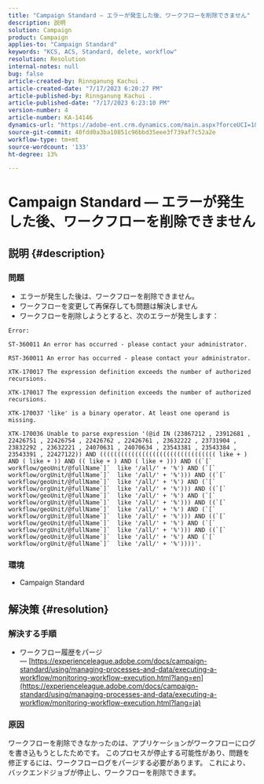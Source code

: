 ```yaml
---
title: "Campaign Standard — エラーが発生した後、ワークフローを削除できません"
description: 説明
solution: Campaign
product: Campaign
applies-to: "Campaign Standard"
keywords: "KCS, ACS, Standard, delete, workflow"
resolution: Resolution
internal-notes: null
bug: false
article-created-by: Rinnganung Kachui .
article-created-date: "7/17/2023 6:20:27 PM"
article-published-by: Rinnganung Kachui .
article-published-date: "7/17/2023 6:23:10 PM"
version-number: 4
article-number: KA-14146
dynamics-url: "https://adobe-ent.crm.dynamics.com/main.aspx?forceUCI=1&pagetype=entityrecord&etn=knowledgearticle&id=1453ed97-ce24-ee11-9cbd-6045bd0065f9"
source-git-commit: 40fdd0a3ba10851c96bbd35eee3f739af7c52a2e
workflow-type: tm+mt
source-wordcount: '133'
ht-degree: 13%

---
```


# Campaign Standard — エラーが発生した後、ワークフローを削除できません

## 説明 {#description}




### 問題



- エラーが発生した後は、ワークフローを削除できません。
- ワークフローを変更して再保存しても問題は解決しません
- ワークフローを削除しようとすると、次のエラーが発生します：



```
Error:

ST-360011 An error has occurred - please contact your administrator.

RST-360011 An error has occurred - please contact your administrator.

XTK-170017 The expression definition exceeds the number of authorized recursions.

XTK-170017 The expression definition exceeds the number of authorized recursions.

XTK-170037 'like' is a binary operator. At least one operand is missing.

XTK-170036 Unable to parse expression '(@id IN (23867212 , 23912681 , 22426751 , 22426754 , 22426762 , 22426761 , 23632222 , 23731904 , 23832292 , 23632221 , 24070631 , 24070634 , 23543381 , 23543384 , 23543391 , 22427122)) AND ((((((((((((((((((((((((((((((((( like + ) AND ( like + )) AND (( like + ) AND ( like + ))) AND ((`[` workflow/geoUnit/@fullName`]`  like '/all/' + '%') AND (`[` workflow/orgUnit/@fullName`]`  like '/all/' + '%'))) AND ((`[` workflow/geoUnit/@fullName`]`  like '/all/' + '%') AND (`[` workflow/orgUnit/@fullName`]`  like '/all/' + '%'))) AND ((`[` workflow/geoUnit/@fullName`]`  like '/all/' + '%') AND (`[` workflow/orgUnit/@fullName`]`  like '/all/' + '%'))) AND ((`[` workflow/geoUnit/@fullName`]`  like '/all/' + '%') AND (`[` workflow/orgUnit/@fullName`]`  like '/all/' + '%'))) AND ((`[` workflow/geoUnit/@fullName`]`  like '/all/' + '%') AND (`[` workflow/orgUnit/@fullName`]`  like '/all/' + '%'))) AND ((`[` workflow/geoUnit/@fullName`]`  like '/all/' + '%') AND (`[` workflow/orgUnit/@fullName`]`  like '/all/' + '%'))))'.
```






### 環境



- Campaign Standard



## 解決策 {#resolution}




### 解決する手順



- ワークフロー履歴をパージ — [https://experienceleague.adobe.com/docs/campaign-standard/using/managing-processes-and-data/executing-a-workflow/monitoring-workflow-execution.html?lang=en](https://experienceleague.adobe.com/docs/campaign-standard/using/managing-processes-and-data/executing-a-workflow/monitoring-workflow-execution.html?lang=ja)






### 原因



ワークフローを削除できなかったのは、アプリケーションがワークフローにログを書き込もうとしたためです。 このプロセスが停止する可能性があり、問題を修正するには、ワークフローログをパージする必要があります。 これにより、バックエンドジョブが停止し、ワークフローを削除できます。






